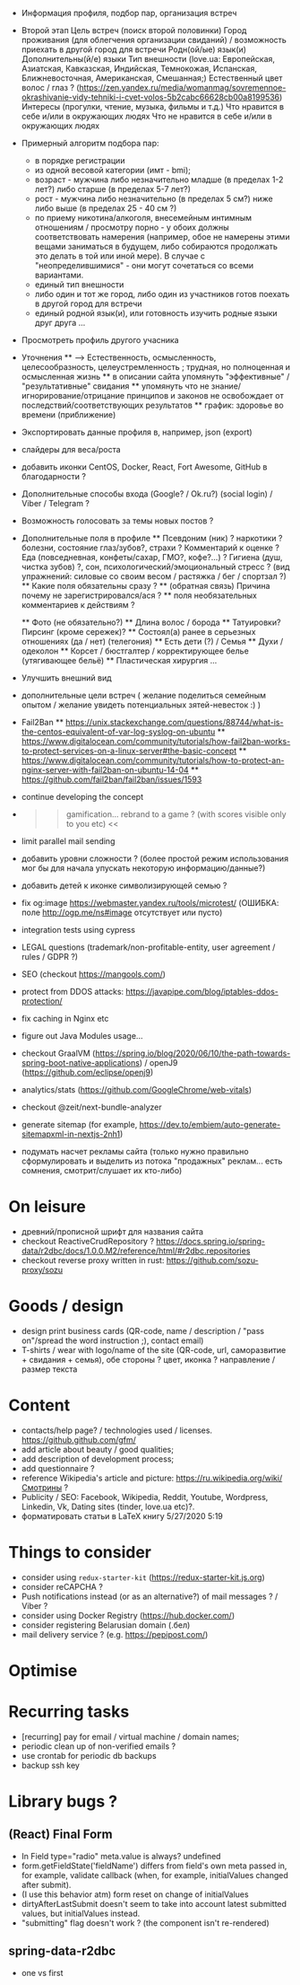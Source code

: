 * Информация профиля, подбор пар, организация встреч
* Второй этап
    Цель встреч (поиск второй половинки)
    Город проживания (для облегчения организации свиданий) / возможность приехать в другой город для встречи
    Родн(ой/ые) язык(и)
    Дополнительны(й/е) языки
    Тип внешности (love.ua: Европейская, Азиатская, Кавказская, Индийская, Темнокожая, Испанская, Ближневосточная, Американская, Смешанная;)
    Естественный цвет волос / глаз ? (https://zen.yandex.ru/media/womanmag/sovremennoe-okrashivanie-vidy-tehniki-i-cvet-volos-5b2cabc66628cb00a8199536)
    Интересы (прогулки, чтение, музыка, фильмы и т.д.)
    Что нравится в себе и/или в окружающих людях
    Что не нравится в себе и/или в окружающих людях
* Примерный алгоритм подбора пар:
    * в порядке регистрации
    * из одной весовой категории (имт - bmi);
    * возраст - мужчина либо незначительно младше (в пределах 1-2 лет?) либо старше (в пределах 5-7 лет?)
    * рост - мужчина либо незначительно (в пределах 5 см?) ниже либо выше (в пределах 25 - 40 см ?)
    * по приему никотина/алкоголя, внесемейным интимным отношениям / просмотру порно - у обоих должны соответствовать намерения (например, обое не намерены этими вещами заниматься в будущем, либо собираются продолжать это делать в той или иной мере). В случае с "неопределившимися" - они могут сочетаться со всеми вариантами.
    * единый тип внешности
    * либо один и тот же город, либо один из участников готов поехать в другой город для встречи
    * единый родной язык(и), или готовность изучить родные языки друг друга
    ...
* Просмотреть профиль другого учасника

* Уточнения
    ** --> Естественность, осмысленность, целесообразность, целеустремленность ; трудная, но полноценная и осмысленная жизнь
    ** в описании сайта упомянуть "эффективные" / "результативные" свидания
    ** упомянуть что не знание/игнорирование/отрицание принципов и законов не освобождает от последствий/соответствующих результатов
    ** график: здоровье во времени (приближение)
* Экспортировать данные профиля в, например, json (export)
* слайдеры для веса/роста
* добавить иконки CentOS, Docker, React, Fort Awesome, GitHub в благодарности ?
* Дополнительные способы входа  (Google? / Ok.ru?) (social login) / Viber / Telegram ?
* Возможность голосовать за темы новых постов ?
* Дополнительные поля в профиле
    ** Псевдоним (ник) ? наркотики ? болезни, состояние глаз/зубов?, страхи ? Комментарий к оценке ? Еда (повседневная, конфеты/сахар, ГМО?, кофе?...) ? Гигиена (душ, чистка зубов) ?, сон, психологический/эмоциональный стресс ? (вид упражнений: силовые со своим весом / растяжка / бег / спортзал ?)
    ** Какие поля обязательны сразу ?
    ** (обратная связь) Причина почему не зарегистрировался/ася ?
    ** поля необязательных комментариев к действиям ?

    ** Фото (не обязательно?)
    ** Длина волос / борода
    ** Татуировки? Пирсинг (кроме сережек)?
    ** Состоял(а) ранее в серьезных отношениях (да / нет) (телегония)
    ** Есть дети (?) / Семья
    ** Духи / одеколон
    ** Корсет / бюстгалтер / корректирующее белье (утягивающее бельё)
    ** Пластическая хирургия
    ...
* Улучшить внешний вид
* дополнительные цели встреч ( желание поделиться семейным опытом / желание увидеть потенциальных зятей-невесток :) )
* Fail2Ban
    ** https://unix.stackexchange.com/questions/88744/what-is-the-centos-equivalent-of-var-log-syslog-on-ubuntu
    ** https://www.digitalocean.com/community/tutorials/how-fail2ban-works-to-protect-services-on-a-linux-server#the-basic-concept
    ** https://www.digitalocean.com/community/tutorials/how-to-protect-an-nginx-server-with-fail2ban-on-ubuntu-14-04
    ** https://github.com/fail2ban/fail2ban/issues/1593

* continue developing the concept
* >> gamification... rebrand to a game ? (with scores visible only to you etc) <<
* limit parallel mail sending
* добавить уровни сложности ? (более простой режим использования мог бы для начала упускать некоторую информацию/данные?)
* добавить детей к иконке символизирующей семью ?

* fix og:image https://webmaster.yandex.ru/tools/microtest/ (ОШИБКА: поле http://ogp.me/ns#image отсутствует или пусто)
* integration tests using cypress

* LEGAL questions (trademark/non-profitable-entity, user agreement / rules / GDPR ?)

* SEO (checkout https://mangools.com/)
* protect from DDOS attacks: https://javapipe.com/blog/iptables-ddos-protection/
* fix caching in Nginx etc
* figure out Java Modules usage...
* checkout GraalVM (https://spring.io/blog/2020/06/10/the-path-towards-spring-boot-native-applications) / openJ9 (https://github.com/eclipse/openj9)
* analytics/stats (https://github.com/GoogleChrome/web-vitals)
* checkout @zeit/next-bundle-analyzer
* generate sitemap (for example, https://dev.to/embiem/auto-generate-sitemapxml-in-nextjs-2nh1)
* подумать насчет рекламы сайта (только нужно правильно сформулировать и выделить из потока "продажных" реклам... есть сомнения, смотрит/слушает их кто-либо)

# On leisure
* древний/прописной шрифт для названия сайта
* checkout ReactiveCrudRepository ? https://docs.spring.io/spring-data/r2dbc/docs/1.0.0.M2/reference/html/#r2dbc.repositories
* checkout reverse proxy written in rust: https://github.com/sozu-proxy/sozu


# Goods / design
* design print business cards (QR-code, name / description / "pass on"/spread the word instruction ;), contact email)
* T-shirts / wear with logo/name of the site (QR-code, url, саморазвитие + свидания + семья), обе стороны ? цвет, иконка ? направление / размер текста

# Content
* contacts/help page? / technologies used / licenses. https://github.github.com/gfm/
* add article about beauty / good qualities;
* add description of development process;
* add questionnaire ?
* reference Wikipedia's article and picture: https://ru.wikipedia.org/wiki/Смотрины ?
* Publicity / SEO: Facebook, Wikipedia, Reddit, Youtube, Wordpress, Linkedin, Vk, Dating sites (tinder, love.ua etc)?.
* форматировать статьи в LaTeX книгу 5/27/2020 5:19

# Things to consider
* consider using `redux-starter-kit` (https://redux-starter-kit.js.org)
* consider reCAPCHA ?
* Push notifications instead (or as an alternative?) of mail messages ? / Viber ?
* consider using Docker Registry (https://hub.docker.com/)
* consider registering Belarusian domain (.бел)
* mail delivery service ? (e.g. https://pepipost.com/)

# Optimise

# Recurring tasks
* [recurring] pay for email / virtual machine / domain names;
* periodic clean up of non-verified emails ?
* use crontab for periodic db backups
* backup ssh key


# Library bugs ?
## (React) Final Form
* In Field type="radio" meta.value is always? undefined
* form.getFieldState('fieldName') differs from field's own meta passed in, for example, validate callback (when, for example, initialValues changed after submit).
* (I use this behavior atm) form reset on change of initialValues
* dirtyAfterLastSubmit doesn't seem to take into account latest submitted values, but initialValues instead.
* "submitting" flag doesn't work ? (the component isn't re-rendered)
## spring-data-r2dbc
* one vs first